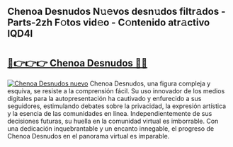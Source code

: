 ## Chenoa Desnudos N𝚞𝚎vos desn𝚞dos filtr𝚊dos - Parts-2zh F𝚘tos vid𝚎o - C𝚘ntenido atr𝚊ctivo lQD4l

# <h2><a href="http://mb9lmer.tromn.icu/?c=Chenoa+Desnudos">🔗👉👉👉 Chenoa Desnudos 🔗🔗</a></h2>

[![Chenoa Desnudos nuevo](https://i.imgur.com/pEAQMta.gif)](http://mb9lmer.tromn.icu/?c=Chenoa+Desnudos)
Chenoa Desnudos, una figura compleja y esquiva, se resiste a la comprensión fácil. Su uso innovador de los medios digitales para la autopresentación ha cautivado y enfurecido a sus seguidores, estimulando debates sobre la privacidad, la expresión artística y la esencia de las comunidades en línea. Independientemente de sus decisiones futuras, su huella en la comunidad virtual es imborrable. Con una dedicación inquebrantable y un encanto innegable, el progreso de Chenoa Desnudos en el panorama virtual es imparable.
